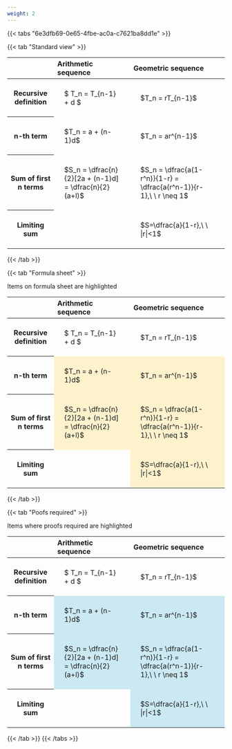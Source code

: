 ```yaml
---
weight: 2
---
```


{{< tabs "6e3dfb69-0e65-4fbe-ac0a-c7621ba8dd1e" >}}

{{< tab "Standard view" >}}

<style type="text/css">
#T_a8d5b th.col_heading {
  text-align: left;
  font-size: 1em;
}
#T_a8d5b td {
  text-align: left;
  font-size: 1em;
  padding: 1.5em;
}
</style>
<table id="T_a8d5b">
  <thead>
    <tr>
      <th class="blank level0" >&nbsp;</th>
      <th id="T_a8d5b_level0_col0" class="col_heading level0 col0" >Arithmetic sequence</th>
      <th id="T_a8d5b_level0_col1" class="col_heading level0 col1" >Geometric sequence</th>
    </tr>
  </thead>
  <tbody>
    <tr>
      <th id="T_a8d5b_level0_row0" class="row_heading level0 row0" >Recursive definition</th>
      <td id="T_a8d5b_row0_col0" class="data row0 col0" >$ T_n = T_{n-1} + d $</td>
      <td id="T_a8d5b_row0_col1" class="data row0 col1" >$T_n = rT_{n-1}$</td>
    </tr>
    <tr>
      <th id="T_a8d5b_level0_row1" class="row_heading level0 row1" >n-th term</th>
      <td id="T_a8d5b_row1_col0" class="data row1 col0" >$T_n = a + (n-1)d$</td>
      <td id="T_a8d5b_row1_col1" class="data row1 col1" >$T_n = ar^{n-1}$</td>
    </tr>
    <tr>
      <th id="T_a8d5b_level0_row2" class="row_heading level0 row2" >Sum of first n terms</th>
      <td id="T_a8d5b_row2_col0" class="data row2 col0" >$S_n = \dfrac{n}{2}[2a + (n-1)d] = \dfrac{n}{2}(a+l)$</td>
      <td id="T_a8d5b_row2_col1" class="data row2 col1" >$S_n = \dfrac{a(1-r^n)}{1-r} = \dfrac{a(r^n-1)}{r-1},\ \  r \neq 1$</td>
    </tr>
    <tr>
      <th id="T_a8d5b_level0_row3" class="row_heading level0 row3" >Limiting sum</th>
      <td id="T_a8d5b_row3_col0" class="data row3 col0" ></td>
      <td id="T_a8d5b_row3_col1" class="data row3 col1" >$S=\dfrac{a}{1-r},\ \ |r|<1$</td>
    </tr>
  </tbody>
</table>
{{< /tab >}}

{{< tab "Formula sheet" >}}

Items on formula sheet are highlighted 
<br>
<style type="text/css">
#T_e89a9 th.col_heading {
  text-align: left;
  font-size: 1em;
}
#T_e89a9 td {
  text-align: left;
  font-size: 1em;
  padding: 1.5em;
}
#T_e89a9_row0_col0, #T_e89a9_row0_col1, #T_e89a9_row3_col0 {
  background-color: rgba(0,0,0,0);
}
#T_e89a9_row1_col0, #T_e89a9_row1_col1, #T_e89a9_row2_col0, #T_e89a9_row2_col1, #T_e89a9_row3_col1 {
  background-color: rgba(255,194,10, 0.2);
}
</style>
<table id="T_e89a9">
  <thead>
    <tr>
      <th class="blank level0" >&nbsp;</th>
      <th id="T_e89a9_level0_col0" class="col_heading level0 col0" >Arithmetic sequence</th>
      <th id="T_e89a9_level0_col1" class="col_heading level0 col1" >Geometric sequence</th>
    </tr>
  </thead>
  <tbody>
    <tr>
      <th id="T_e89a9_level0_row0" class="row_heading level0 row0" >Recursive definition</th>
      <td id="T_e89a9_row0_col0" class="data row0 col0" >$ T_n = T_{n-1} + d $</td>
      <td id="T_e89a9_row0_col1" class="data row0 col1" >$T_n = rT_{n-1}$</td>
    </tr>
    <tr>
      <th id="T_e89a9_level0_row1" class="row_heading level0 row1" >n-th term</th>
      <td id="T_e89a9_row1_col0" class="data row1 col0" >$T_n = a + (n-1)d$</td>
      <td id="T_e89a9_row1_col1" class="data row1 col1" >$T_n = ar^{n-1}$</td>
    </tr>
    <tr>
      <th id="T_e89a9_level0_row2" class="row_heading level0 row2" >Sum of first n terms</th>
      <td id="T_e89a9_row2_col0" class="data row2 col0" >$S_n = \dfrac{n}{2}[2a + (n-1)d] = \dfrac{n}{2}(a+l)$</td>
      <td id="T_e89a9_row2_col1" class="data row2 col1" >$S_n = \dfrac{a(1-r^n)}{1-r} = \dfrac{a(r^n-1)}{r-1},\ \  r \neq 1$</td>
    </tr>
    <tr>
      <th id="T_e89a9_level0_row3" class="row_heading level0 row3" >Limiting sum</th>
      <td id="T_e89a9_row3_col0" class="data row3 col0" ></td>
      <td id="T_e89a9_row3_col1" class="data row3 col1" >$S=\dfrac{a}{1-r},\ \ |r|<1$</td>
    </tr>
  </tbody>
</table>
{{< /tab >}}

{{< tab "Poofs required" >}}

Items where proofs required are highlighted 
<br>
<style type="text/css">
#T_d3603 th.col_heading {
  text-align: left;
  font-size: 1em;
}
#T_d3603 td {
  text-align: left;
  font-size: 1em;
  padding: 1.5em;
}
#T_d3603_row0_col0, #T_d3603_row0_col1, #T_d3603_row3_col0 {
  background-color: rgba(0,0,0,0);
}
#T_d3603_row1_col0, #T_d3603_row1_col1, #T_d3603_row2_col0, #T_d3603_row2_col1, #T_d3603_row3_col1 {
  background-color: rgba(0,150,200, 0.2);
}
</style>
<table id="T_d3603">
  <thead>
    <tr>
      <th class="blank level0" >&nbsp;</th>
      <th id="T_d3603_level0_col0" class="col_heading level0 col0" >Arithmetic sequence</th>
      <th id="T_d3603_level0_col1" class="col_heading level0 col1" >Geometric sequence</th>
    </tr>
  </thead>
  <tbody>
    <tr>
      <th id="T_d3603_level0_row0" class="row_heading level0 row0" >Recursive definition</th>
      <td id="T_d3603_row0_col0" class="data row0 col0" >$ T_n = T_{n-1} + d $</td>
      <td id="T_d3603_row0_col1" class="data row0 col1" >$T_n = rT_{n-1}$</td>
    </tr>
    <tr>
      <th id="T_d3603_level0_row1" class="row_heading level0 row1" >n-th term</th>
      <td id="T_d3603_row1_col0" class="data row1 col0" >$T_n = a + (n-1)d$</td>
      <td id="T_d3603_row1_col1" class="data row1 col1" >$T_n = ar^{n-1}$</td>
    </tr>
    <tr>
      <th id="T_d3603_level0_row2" class="row_heading level0 row2" >Sum of first n terms</th>
      <td id="T_d3603_row2_col0" class="data row2 col0" >$S_n = \dfrac{n}{2}[2a + (n-1)d] = \dfrac{n}{2}(a+l)$</td>
      <td id="T_d3603_row2_col1" class="data row2 col1" >$S_n = \dfrac{a(1-r^n)}{1-r} = \dfrac{a(r^n-1)}{r-1},\ \  r \neq 1$</td>
    </tr>
    <tr>
      <th id="T_d3603_level0_row3" class="row_heading level0 row3" >Limiting sum</th>
      <td id="T_d3603_row3_col0" class="data row3 col0" ></td>
      <td id="T_d3603_row3_col1" class="data row3 col1" >$S=\dfrac{a}{1-r},\ \ |r|<1$</td>
    </tr>
  </tbody>
</table>
{{< /tab >}}
{{< /tabs >}}